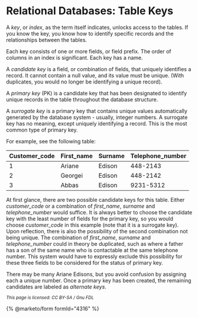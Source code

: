 
# Relational Databases: Table Keys

A *key*, or *index*, as the term itself indicates, unlocks access to the tables. If you know the key, you know how to identify specific records and the relationships between the tables.


Each key consists of one or more fields, or field prefix. The order of columns in an index is significant. Each key has a name.


A *candidate key* is a field, or combination of fields, that uniquely identifies a record. It cannot contain a null value, and its value must be unique. (With duplicates, you would no longer be identifying a unique record).


A *primary key* (PK) is a candidate key that has been designated to identify unique records in the table throughout the database structure.


A *surrogate key* is a primary key that contains unique values automatically generated by the database system - usually, integer numbers. A surrogate key has no meaning, except uniquely identifying a record. This is the most common type of primary key.


For example, see the following table:



| Customer_code | First_name | Surname | Telephone_number |
| --- | --- | --- | --- |
| 1 | Ariane | Edison | 448-2143 |
| 2 | Georgei | Edison | 448-2142 |
| 3 | Abbas | Edison | 9231-5312 |



At first glance, there are two possible candidate keys for this table. Either *customer_code* or a combination of *first_name*, *surname* and *telephone_number* would suffice. It is always better to choose the candidate key with the least number of fields for the primary key, so you would choose *customer_code* in this example (note that it is a surrogate key). Upon reflection, there is also the possibility of the second combination not being unique. The combination of *first_name*, *surname* and *telephone_number* could in theory be duplicated, such as where a father has a son of the same name who is contactable at the same telephone number. This system would have to expressly exclude this possibility for these three fields to be considered for the status of primary key.


There may be many Ariane Edisons, but you avoid confusion by assigning each a unique number. Once a primary key has been created, the remaining candidates are labeled as *alternate keys*.


<sub>_This page is licensed: CC BY-SA / Gnu FDL_</sub>


{% @marketo/form formId="4316" %}
